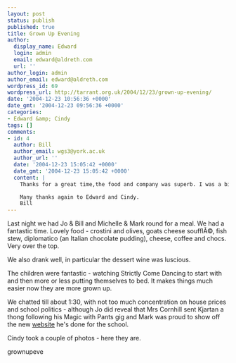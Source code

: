 ```yaml
---
layout: post
status: publish
published: true
title: Grown Up Evening
author:
  display_name: Edward
  login: admin
  email: edward@aldreth.com
  url: ''
author_login: admin
author_email: edward@aldreth.com
wordpress_id: 69
wordpress_url: http://tarrant.org.uk/2004/12/23/grown-up-evening/
date: '2004-12-23 10:56:36 +0000'
date_gmt: '2004-12-23 09:56:36 +0000'
categories:
- Edward &amp; Cindy
tags: []
comments:
- id: 4
  author: Bill
  author_email: wgs3@york.ac.uk
  author_url: ''
  date: '2004-12-23 15:05:42 +0000'
  date_gmt: '2004-12-23 15:05:42 +0000'
  content: |
    Thanks for a great time,the food and company was superb. I was a bit disappointed that we didn't get on to house prices though...!

    Many thanks again to Edward and Cindy.
    Bill
---
```

<p>Last night we had Jo & Bill and Michelle & Mark round for a meal.  We had a fantastic time.  Lovely food - crostini and olives, goats cheese souffl&Atilde;&copy;, fish stew, diplomatico (an Italian chocolate pudding), cheese, coffee and chocs.  Very over the top.</p>
<p>We also drank well, in particular the dessert wine was luscious.</p>
<p>The children were fantastic - watching Strictly Come Dancing to start with and then more or less putting themselves to bed.  It makes things much easier now they are more grown up.</p>
<p>We chatted till about 1:30, with not too much concentration on house prices and school politics - although Jo did reveal that Mrs Cornhill sent Kjartan a thong following his Magic with Pants gig and Mark was proud to show off the new <a href ="http://www.scarcroft.york.sch.uk/index.html">website</a> he's done for the school.</p>
<p>Cindy took a couple of photos - here they are.</p>
<p><wpg2>grownupeve</wpg2></p>
